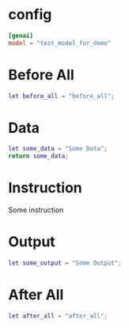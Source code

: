 # config

```toml
[genai]
model = "test_model_for_demo"
```

# Before All 

```lua
let before_all = "before_all";
```

# Data

```lua
let some_data = "Some Data";
return some_data;
```

# Instruction

Some instruction

# Output

```lua
let some_output = "Some Output";
```

# After All

```lua
let after_all = "after_all";
```